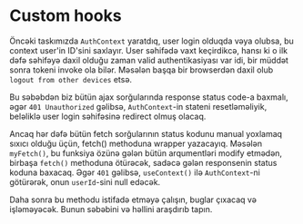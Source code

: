 # Custom hooks

Öncəki taskımızda `AuthContext` yaratdıq, user login olduqda vəya olubsa, bu context user'in ID'sini saxlayır.
User səhifədə vaxt keçirdikcə, hansı ki o ilk dəfə səhifəyə daxil olduğu zaman valid authentikasiyası var idi,
bir müddət sonra tokeni invoke ola bilər. Məsələn başqa bir browserdən daxil olub `logout from other devices` etsə.

Bu səbəbdən biz bütün ajax sorğularında response status code-a baxmalı, əgər `401 Unauthorized` gəlibsə, `AuthContext`-in stateni resetləməliyik,
beləliklə user login səhifəsinə redirect olmuş olacaq.

Ancaq hər dəfə bütün fetch sorğularının status kodunu manual yoxlamaq sıxıcı olduğu üçün, fetch() methoduna wrapper yazacayıq.
Məsələn `myFetch()`, bu funksiya özünə gələn bütün arqumentləri modify etmədən, birbaşa `fetch()` methoduna ötürəcək,
sadəcə gələn responsenin status koduna baxacaq. Əgər `401` gəlibsə, `useContext()` ilə `AuthContext`-ni götürərək, onun `userId`-sini null edəcək.

Daha sonra bu methodu istifadə etməyə çalışın, buglar çıxacaq və işləməyəcək. Bunun səbəbini və həllini araşdırıb tapın.
